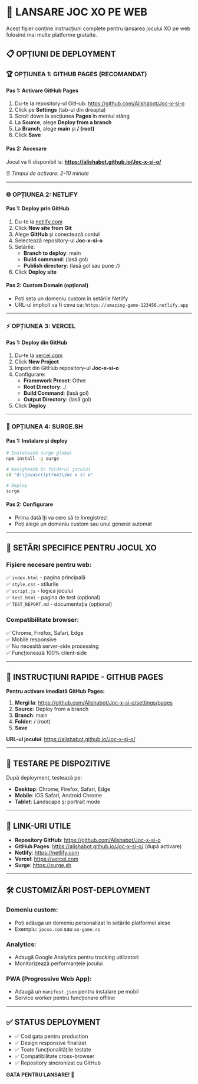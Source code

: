 # 🚀 LANSARE JOC XO PE WEB

Acest fișier conține instrucțiuni complete pentru lansarea jocului XO pe web folosind mai multe platforme gratuite.

## 📋 OPȚIUNI DE DEPLOYMENT

### 🏆 **OPȚIUNEA 1: GITHUB PAGES (RECOMANDAT)**

#### Pas 1: Activare GitHub Pages
1. Du-te la repository-ul GitHub: https://github.com/Alishabot/Joc-x-si-o
2. Click pe **Settings** (tab-ul din dreapta)
3. Scroll down la secțiunea **Pages** în meniul stâng
4. La **Source**, alege **Deploy from a branch**
5. La **Branch**, alege **main** și **/ (root)**
6. Click **Save**

#### Pas 2: Accesare
Jocul va fi disponibil la: **https://alishabot.github.io/Joc-x-si-o/**

⏰ *Timpul de activare: 2-10 minute*

---

### 🌐 **OPȚIUNEA 2: NETLIFY**

#### Pas 1: Deploy prin GitHub
1. Du-te la [netlify.com](https://netlify.com)
2. Click **New site from Git**
3. Alege **GitHub** și conectează contul
4. Selectează repository-ul **Joc-x-si-o**
5. Setările:
   - **Branch to deploy**: main
   - **Build command**: (lasă gol)
   - **Publish directory**: (lasă gol sau pune `/`)
6. Click **Deploy site**

#### Pas 2: Custom Domain (opțional)
- Poți seta un domeniu custom în setările Netlify
- URL-ul implicit va fi ceva ca: `https://amazing-game-123456.netlify.app`

---

### ⚡ **OPȚIUNEA 3: VERCEL**

#### Pas 1: Deploy din GitHub
1. Du-te la [vercel.com](https://vercel.com)
2. Click **New Project**
3. Import din GitHub repository-ul **Joc-x-si-o**
4. Configurare:
   - **Framework Preset**: Other
   - **Root Directory**: ./
   - **Build Command**: (lasă gol)
   - **Output Directory**: (lasă gol)
5. Click **Deploy**

---

### 🔧 **OPȚIUNEA 4: SURGE.SH**

#### Pas 1: Instalare și deploy
```bash
# Instalează surge global
npm install -g surge

# Navighează în folderul jocului
cd "d:\javascriptro43\Joc x si o"

# Deploy
surge
```

#### Pas 2: Configurare
- Prima dată îți va cere să te înregistrezi
- Poți alege un domeniu custom sau unul generat automat

---

## 🎯 **SETĂRI SPECIFICE PENTRU JOCUL XO**

### Fișiere necesare pentru web:
✅ `index.html` - pagina principală  
✅ `style.css` - stilurile  
✅ `script.js` - logica jocului  
✅ `test.html` - pagina de test (opțional)  
✅ `TEST_REPORT.md` - documentația (opțional)  

### Compatibilitate browser:
✅ Chrome, Firefox, Safari, Edge  
✅ Mobile responsive  
✅ Nu necesită server-side processing  
✅ Funcționează 100% client-side  

---

## 🚀 **INSTRUCȚIUNI RAPIDE - GITHUB PAGES**

**Pentru activare imediată GitHub Pages:**

1. **Mergi la**: https://github.com/Alishabot/Joc-x-si-o/settings/pages
2. **Source**: Deploy from a branch
3. **Branch**: main
4. **Folder**: / (root)
5. **Save**

**URL-ul jocului**: https://alishabot.github.io/Joc-x-si-o/

---

## 📱 **TESTARE PE DISPOZITIVE**

După deployment, testează pe:
- **Desktop**: Chrome, Firefox, Safari, Edge
- **Mobile**: iOS Safari, Android Chrome
- **Tablet**: Landscape și portrait mode

---

## 🔗 **LINK-URI UTILE**

- **Repository GitHub**: https://github.com/Alishabot/Joc-x-si-o
- **GitHub Pages**: https://alishabot.github.io/Joc-x-si-o/ (după activare)
- **Netlify**: https://netlify.com
- **Vercel**: https://vercel.com
- **Surge**: https://surge.sh

---

## 🛠️ **CUSTOMIZĂRI POST-DEPLOYMENT**

### Domeniu custom:
- Poți adăuga un domeniu personalizat în setările platformei alese
- Exemplu: `jocxo.com` sau `xo-game.ro`

### Analytics:
- Adaugă Google Analytics pentru tracking utilizatori
- Monitorizează performanțele jocului

### PWA (Progressive Web App):
- Adaugă un `manifest.json` pentru instalare pe mobil
- Service worker pentru funcționare offline

---

## ✅ **STATUS DEPLOYMENT**

- ✅ Cod gata pentru production
- ✅ Design responsive finalizat
- ✅ Toate funcționalitățile testate
- ✅ Compatibilitate cross-browser
- ✅ Repository sincronizat cu GitHub

**GATA PENTRU LANSARE! 🚀**
